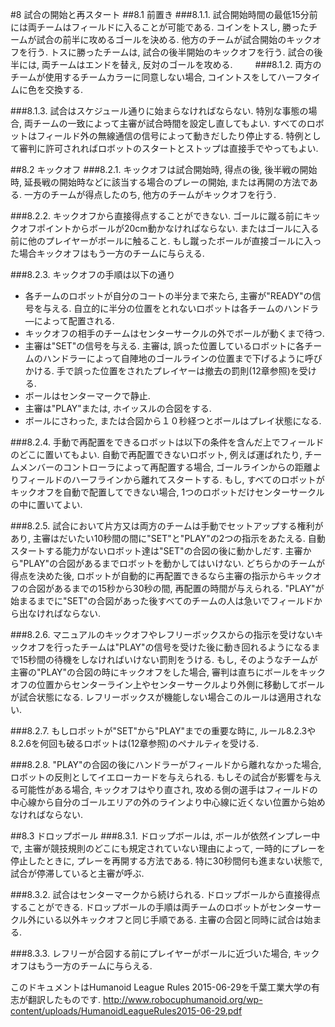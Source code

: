 #8 試合の開始と再スタート
##8.1 前置き
###8.1.1.
試合開始時間の最低15分前には両チームはフィールドに入ることが可能である. コインをトスし, 勝ったチームが試合の前半に攻めるゴールを決める. 他方のチームが試合開始のキックオフを行う. トスに勝ったチームは, 試合の後半開始のキックオフを行う. 試合の後半には, 両チームはエンドを替え, 反対のゴールを攻める.
　　
###8.1.2.
両方のチームが使用するチームカラーに同意しない場合, コイントスをしてハーフタイムに色を交換する.

###8.1.3.
試合はスケジュール通りに始まらなければならない. 特別な事態の場合, 両チームの一致によって主審が試合時間を設定し直してもよい. すべてのロボットはフィールド外の無線通信の信号によって動きだしたり停止する. 特例として審判に許可されればロボットのスタートとストップは直接手でやってもよい.

##8.2 キックオフ
###8.2.1.
キックオフは試合開始時, 得点の後, 後半戦の開始時, 延長戦の開始時などに該当する場合のプレーの開始, または再開の方法である. 一方のチームが得点したのち, 他方のチームがキックオフを行う.

###8.2.2.
キックオフから直接得点することができない. ゴールに蹴る前にキックオフポイントからボールが20cm動かなければならない. またはゴールに入る前に他のプレイヤーがボールに触ること. もし蹴ったボールが直接ゴールに入った場合キックオフはもう一方のチームに与らえる.

###8.2.3. キックオフの手順は以下の通り
* 各チームのロボットが自分のコートの半分まで来たら, 主審が"READY"の信号を与える. 自立的に半分の位置をとれないロボットは各チームのハンドラ―によって配置される.
* キックオフの相手のチームはセンターサークルの外でボールが動くまで待つ.
* 主審は"SET"の信号を与える. 主審は, 誤った位置しているロボットに各チームのハンドラーによって自陣地のゴールラインの位置まで下げるように呼びかける. 手で誤った位置をされたプレイヤーは撤去の罰則(12章参照)を受ける.
* ボールはセンターマークで静止.
* 主審は"PLAY"または, ホイッスルの合図をする.
* ボールにさわった, または合図から１０秒経つとボールはプレイ状態になる.

###8.2.4.
手動で再配置をできるロボットは以下の条件を含んだ上でフィールドのどこに置いてもよい. 自動で再配置できないロボット, 例えば運ばれたり, チームメンバーのコントローラによって再配置する場合, ゴールラインからの距離よりフィールドのハーフラインから離れてスタートする. もし, すべてのロボットがキックオフを自動で配置してできない場合, 1つのロボットだけセンターサークルの中に置いてよい.

###8.2.5.
試合において片方又は両方のチームは手動でセットアップする権利があり, 主審はだいたい10秒間の間に"SET"と"PLAY"の2つの指示をあたえる. 自動スタートする能力がないロボット達は"SET"の合図の後に動かしだす. 主審から"PLAY"の合図があるまでロボットを動かしてはいけない. どちらかのチームが得点を決めた後, ロボットが自動的に再配置できるなら主審の指示からキックオフの合図があるまでの15秒から30秒の間, 再配置の時間が与えられる. "PLAY"が始まるまでに"SET"の合図があった後すべてのチームの人は急いでフィールドから出なければならない.

###8.2.6.
マニュアルのキックオフやレフリーボックスからの指示を受けないキックオフを行ったチームは"PLAY"の信号を受けた後に動き回れるようになるまで15秒間の待機をしなければいけない罰則をうける. もし, そのようなチームが主審の"PLAY"の合図の時にキックオフをした場合, 審判は直ちにボールをキックオフの位置からセンターライン上やセンターサークルより外側に移動してボールが試合状態になる. レフリーボックスが機能しない場合このルールは適用されない.

###8.2.7.
もしロボットが"SET"から"PLAY"までの重要な時に, ルール8.2.3や8.2.6を何回も破るロボットは(12章参照)のペナルティを受ける.

###8.2.8.
"PLAY"の合図の後にハンドラーがフィールドから離れなかった場合, ロボットの反則としてイエローカードを与えられる. もしその試合が影響を与える可能性がある場合, キックオフはやり直され, 攻める側の選手はフィールドの中心線から自分のゴールエリアの外のラインより中心線に近くない位置から始めなければならない.

##8.3 ドロップボール
###8.3.1.
ドロップボールは, ボールが依然インプレー中で, 主審が競技規則のどこにも規定されていない理由によって, 一時的にプレーを停止したときに, プレーを再開する方法である. 特に30秒間何も進まない状態で, 試合が停滞していると主審が呼ぶ.

###8.3.2.
試合はセンターマークから続けられる. ドロップボールから直接得点することができる. ドロップボールの手順は両チームのロボットがセンターサークル外にいる以外キックオフと同じ手順である. 主審の合図と同時に試合は始まる.

###8.3.3.
レフリーが合図する前にプレイヤーがボールに近づいた場合, キックオフはもう一方のチームに与らえる.

このドキュメントはHumanoid League Rules 2015-06-29を千葉工業大学の有志が翻訳したものです.
<http://www.robocuphumanoid.org/wp-content/uploads/HumanoidLeagueRules2015-06-29.pdf>


